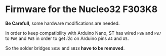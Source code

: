 # Firmware for the Nucleo32 F303K8

**Be Carefull**, some hardware modifications are needed.

In order to keep compatibility with Arduino Nano, ST has wired `PB6` and `PB7` to `PA6` and `PA5` in order to get *i2c* on Arduino pins `A4` and `A5`.

So the solder bridges `SB16` and `SB18` **have to be removed**.

